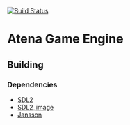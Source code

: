 [![Build Status](https://travis-ci.org/rcsole/Atena.svg?branch=master)](https://travis-ci.org/rcsole/Atena)

# Atena Game Engine

## Building

### Dependencies

* [SDL2](https://www.libsdl.org/)
* [SDL2_image](https://www.libsdl.org/projects/SDL_image/)
* [Jansson](http://www.digip.org/jansson/)
